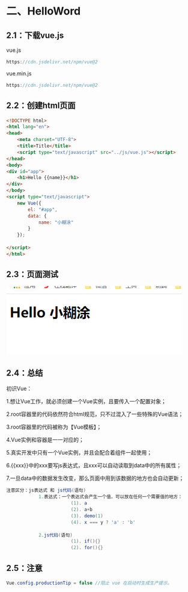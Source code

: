 # 二、HelloWord

## 2.1：下载vue.js

vue.js

```java
https://cdn.jsdelivr.net/npm/vue@2
```

vue.min.js

```java
https://cdn.jsdelivr.net/npm/vue@2
```

## 2.2：创建html页面

```html
<!DOCTYPE html>
<html lang="en">
<head>
    <meta charset="UTF-8">
    <title>Title</title>
    <script type="text/javascript" src="../js/vue.js"></script>
</head>
<body>
<div id="app">
    <h1>Hello {{name}}</h1>
</div>
</body>
<script type="text/javascript">
    new Vue({
        el: "#app",
        data: {
            name: "小糊涂"
        }
    });

</script>
</html>
```

## 2.3：页面测试

<img src="./images/image-20211215190558549.png" alt="image-20211215190558549" />

## 2.4：总结

初识Vue：

1.想让Vue工作，就必须创建一个Vue实例，且要传入一个配置对象；

2.root容器里的代码依然符合html规范，只不过混入了一些特殊的Vue语法；

3.root容器里的代码被称为【Vue模板】；

4.Vue实例和容器是一一对应的；

5.真实开发中只有一个Vue实例，并且会配合着组件一起使用；

6.{{xxx}}中的xxx要写js表达式，且xxx可以自动读取到data中的所有属性；

7.一旦data中的数据发生改变，那么页面中用到该数据的地方也会自动更新；

```java
注意区分：js表达式 和 js代码(语句)
			1.表达式：一个表达式会产生一个值，可以放在任何一个需要值的地方：
						(1). a
						(2). a+b
						(3). demo(1)
						(4). x === y ? 'a' : 'b'

			2.js代码(语句)
						(1). if(){}
						(2). for(){}
```

## 2.5：注意

```java
Vue.config.productionTip = false //阻止 vue 在启动时生成生产提示。
```




